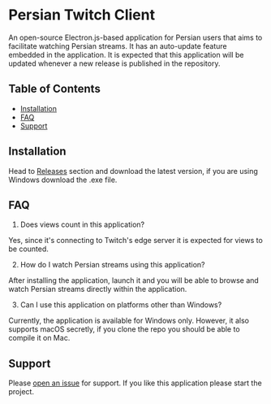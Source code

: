 # Persian Twitch Client
An open-source Electron.js-based application for Persian users that aims to facilitate watching Persian streams. It has an auto-update feature embedded in the application. It is expected that this application will be updated whenever a new release is published in the repository.

## Table of Contents

- [Installation](#installation)
- [FAQ](#faq)
- [Support](#support)

## Installation

Head to [Releases](https://github.com/alikhalilifar/persian-twitch-client/releases) section and download the latest version, if you are using Windows download the .exe file.

## FAQ

1. Does views count in this application?

Yes, since it's connecting to Twitch's edge server it is expected for views to be counted.

2. How do I watch Persian streams using this application?

After installing the application, launch it and you will be able to browse and watch Persian streams directly within the application.

3. Can I use this application on platforms other than Windows?

Currently, the application is available for Windows only. However, it also supports macOS secretly, if you clone the repo you should be able to compile it on Mac.

## Support

Please [open an issue](https://github.com/alikhalilifar/bonbastjs/issues/new) for support.
If you like this application please start the project.
